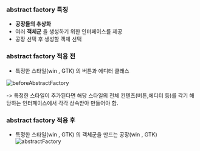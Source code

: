 ### abstract factory 특징
- **공장들의 추상화**
- 여러 **객체군** 을 생성하기 위한 인터페이스를 제공
-  공장 선택 후 생성할 객체 선택

### abstract factory 적용 전
- 특정한 스타일(win , GTK) 의 버튼과 에디터 클래스
  
![beforeAbstractFactory](https://github.com/DogFooter/TacReport/assets/106423370/2eab3e6c-0f84-4065-b380-d2a1955ff587)

-> 특정한 스타일이 추가된다면 해당 스타일의 전체 컨텐츠(버튼,에디터 등)를 각기 해당하는 인터페이스에서 각각 상속받아 만들어야 함.
### abstract factory 적용 후 
- 특정한 스타일(win , GTK) 의 객체군을 만드는 공장(win , GTK) 
![abstractFactory](https://github.com/DogFooter/TacReport/assets/106423370/a6be3466-97bb-46e5-bc0d-a6ba9cd5ea80)
